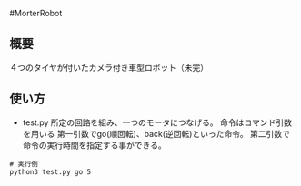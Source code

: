 #MorterRobot
## 概要
４つのタイヤが付いたカメラ付き車型ロボット（未完）

## 使い方
- test.py
所定の回路を組み、一つのモータにつなげる。
命令はコマンド引数を用いる
第一引数でgo(順回転)、back(逆回転)といった命令。
第二引数で命令の実行時間を指定する事ができる。

~~~
# 実行例
python3 test.py go 5
~~~

